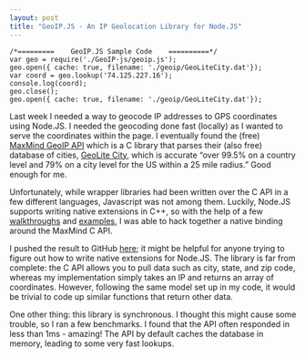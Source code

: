 ```yaml
---
layout: post
title: "GeoIP.JS - An IP Geolocation Library for Node.JS"
---
```

<pre><code>/*=========    GeoIP.JS Sample Code    ==========*/
var geo = require('./GeoIP-js/geoip.js');
geo.open({ cache: true, filename: './geoip/GeoLiteCity.dat'});
var coord = geo.lookup('74.125.227.16');
console.log(coord);
geo.close();
geo.open({ cache: true, filename: './geoip/GeoLiteCity.dat'});
</code></pre>

Last week I needed a way to geocode IP addresses to GPS coordinates using Node.JS. I needed the geocoding done fast (locally) as I wanted to serve the coordinates within the page. I eventually found the (free) <a href="http://www.maxmind.com/app/c">MaxMind GeoIP API</a> which is a C library that parses their (also free) database of cities, <a href="http://www.maxmind.com/app/geolitecity">GeoLite City</a>, which is accurate “over 99.5% on a country level and 79% on a city level for the US within a 25 mile radius.” Good enough for me.

Unfortunately, while wrapper libraries had been written over the C API in a few different languages, Javascript was not among them. Luckily, Node.JS supports writing native extensions in C++, so with the help of a few <a href="https://www.cloudkick.com/blog/2010/aug/23/writing-nodejs-native-extensions/">walkthroughs</a> and <a href="http://www.scribd.com/Writing-Native-Extension-for-Node/d/39860807">examples</a>, I was able to hack together a native binding around the MaxMind C API.

I pushed the result to GitHub <a href="https://github.com/joevennix/GeoIP-js">here</a>; it might be helpful for anyone trying to figure out how to write native extensions for Node.JS. The library is far from complete: the C API allows you to pull data such as city, state, and zip code, whereas my implementation simply takes an IP and returns an array of coordinates. However, following the same model set up in my code, it would be trivial to code up similar functions that return other data.

One other thing: this library is synchronous. I thought this might cause some trouble, so I ran a few benchmarks. I found that the API often responded in less than 1ms - amazing! The API by default caches the database in memory, leading to some very fast lookups.